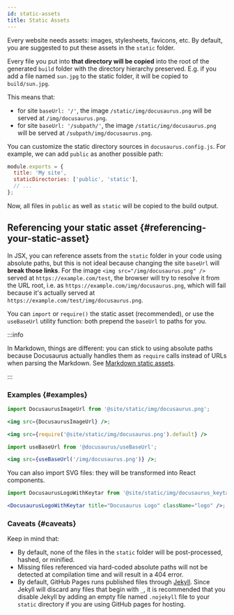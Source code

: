 ```yaml
---
id: static-assets
title: Static Assets
---
```


Every website needs assets: images, stylesheets, favicons, etc. By default, you are suggested to put these assets in the `static` folder.

Every file you put into **that directory will be copied** into the root of the generated `build` folder with the directory hierarchy preserved. E.g. if you add a file named `sun.jpg` to the static folder, it will be copied to `build/sun.jpg`.

This means that:

- for site `baseUrl: '/'`, the image `/static/img/docusaurus.png` will be served at `/img/docusaurus.png`.
- for site `baseUrl: '/subpath/'`, the image `/static/img/docusaurus.png` will be served at `/subpath/img/docusaurus.png`.

You can customize the static directory sources in `docusaurus.config.js`. For example, we can add `public` as another possible path:

```js title="docusaurus.config.js"
module.exports = {
  title: 'My site',
  staticDirectories: ['public', 'static'],
  // ...
};
```

Now, all files in `public` as well as `static` will be copied to the build output.

## Referencing your static asset {#referencing-your-static-asset}

In JSX, you can reference assets from the `static` folder in your code using absolute paths, but this is not ideal because changing the site `baseUrl` will **break those links**. For the image `<img src="/img/docusaurus.png" />` served at `https://example.com/test`, the browser will try to resolve it from the URL root, i.e. as `https://example.com/img/docusaurus.png`, which will fail because it's actually served at `https://example.com/test/img/docusaurus.png`.

You can `import` or `require()` the static asset (recommended), or use the `useBaseUrl` utility function: both prepend the `baseUrl` to paths for you.

:::info

In Markdown, things are different: you can stick to using absolute paths because Docusaurus actually handles them as `require` calls instead of URLs when parsing the Markdown. See [Markdown static assets](./guides/markdown-features/markdown-features-assets.mdx).

:::

### Examples {#examples}

```jsx title="MyComponent.js"
import DocusaurusImageUrl from '@site/static/img/docusaurus.png';

<img src={DocusaurusImageUrl} />;
```

```jsx title="MyComponent.js"
<img src={require('@site/static/img/docusaurus.png').default} />
```

```jsx title="MyComponent.js"
import useBaseUrl from '@docusaurus/useBaseUrl';

<img src={useBaseUrl('/img/docusaurus.png')} />;
```

You can also import SVG files: they will be transformed into React components.

```jsx title="MyComponent.js"
import DocusaurusLogoWithKeytar from '@site/static/img/docusaurus_keytar.svg';

<DocusaurusLogoWithKeytar title="Docusaurus Logo" className="logo" />;
```

### Caveats {#caveats}

Keep in mind that:

- By default, none of the files in the `static` folder will be post-processed, hashed, or minified.
- Missing files referenced via hard-coded absolute paths will not be detected at compilation time and will result in a 404 error.
- By default, GitHub Pages runs published files through [Jekyll](https://jekyllrb.com/). Since Jekyll will discard any files that begin with `_`, it is recommended that you disable Jekyll by adding an empty file named `.nojekyll` file to your `static` directory if you are using GitHub pages for hosting.
